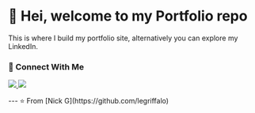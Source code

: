 # 👋 Hei, welcome to my Portfolio repo

This is where I build my portfolio site, alternatively you can explore my LinkedIn.

### 🤝 Connect With Me
<p align="left">
<a href="https://www.linkedin.com/in/nick-griffiths-7b139198/">
  <img src="https://img.shields.io/badge/LinkedIn-0077B5?style=for-the-badge&logo=linkedin&logoColor=white"/>
</a>

<a href="https://legriffalo.github.io/Portfolio-site/">
  <img src="https://img.shields.io/badge/visit site?style=for-the-badge&logoColor=blue"/>
</a>


</p>
---
⭐️ From [Nick G](https://github.com/legriffalo)
